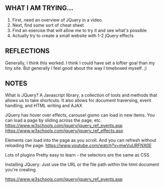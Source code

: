 ## WHAT I AM TRYING...
1) First, need an overview of JQuery in a video.
2) Next, find some sort of cheat sheet
3) Find an exercise that will allow me to try it and see what's possible
4) Actually try to create a small website with 1-2 jQuery effects

## REFLECTIONS
Generally, I think this worked. I think I could have set a loftier goal than my tiny site. But generally I feel good about the way I timeboxed myself. ;)

## NOTES
What is JQuery?
A Javascript library, a collection of tools and methods that allows us to take shortcuts. It also allows for document traversing, event handling, and HTML writing and AJAX

JQuery has hover over effects, carousel gismo can load in new items. You can load a page by sliding across the page, etc.
https://www.w3schools.com/jquery/jquery_ref_events.asp
https://www.w3schools.com/jquery/jquery_ref_effects.asp

Elements can load into the page as you scroll. And you can refresh without reloading the page.
https://www.youtube.com/watch?v=mwVuURFNX0E

Lots of plugins
Pretty easy to learn - the selectors are the same as CSS

Installing JQuery:
Just use the URL or the file path within the html document you're creating

https://www.w3schools.com/jquery/jquery_ref_events.asp
